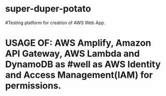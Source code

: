 # super-duper-potato

#Testing platform for creation of AWS Web App. 

#    USAGE OF: AWS Amplify, Amazon API Gateway, AWS Lambda and DynamoDB as #well as AWS Identity and Access Management(IAM) for permissions. 
